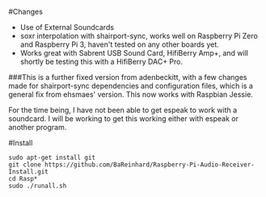#Changes
* Use of External Soundcards
* soxr interpolation with shairport-sync, works well on Raspberry Pi Zero and Raspberry Pi 3, haven't tested on any other boards yet.
* Works great with Sabrent USB Sound Card, HifiBerry Amp+, and will shortly be testing this with a HifiBerry DAC+ Pro.

###This is a further fixed version from adenbeckitt, with a few changes made for shairport-sync dependencies and configuration files, which is a general fix from ehsmaes' version. This now works with Raspbian Jessie.


For the time being, I have not been able to get espeak to work with a soundcard. I will be working to get this working either with espeak or another program.

#Install

```
sudo apt-get install git
git clone https://github.com/BaReinhard/Raspberry-Pi-Audio-Receiver-Install.git
cd Rasp*
sudo ./runall.sh
```

